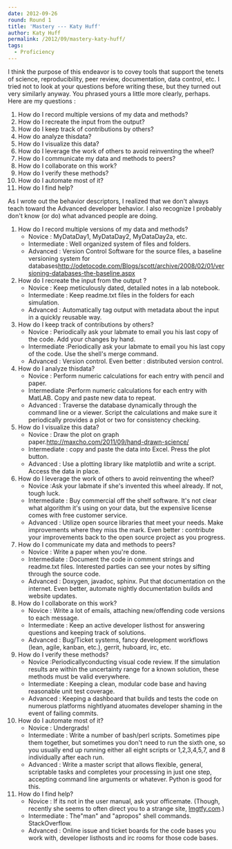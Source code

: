 ```yaml
---
date: 2012-09-26
round: Round 1
title: 'Mastery --- Katy Huff'
author: Katy Huff
permalink: /2012/09/mastery-katy-huff/
tags:
  - Proficiency
---
```

I think the purpose of this endeavor is to covey tools that support the tenets of science, reproducibility, peer review, documentation, data control, etc. I tried not to look at your questions before writing these, but they turned out very similarly anyway. You phrased yours a little more clearly, perhaps. Here are my questions :

1.  How do I record multiple versions of my data and methods?
2.  How do I recreate the input from the output?
3.  How do I keep track of contributions by others?
4.  How do analyze thisdata?
5.  How do I visualize this data?
6.  How do I leverage the work of others to avoid reinventing the wheel?
7.  How do I communicate my data and methods to peers?
8.  How do I collaborate on this work?
9.  How do I verify these methods?
10. How do I automate most of it?
11. How do I find help?

As I wrote out the behavior descriptors, I realized that we don't always teach toward the Advanced developer behavior. I also recognize I probably don't know (or do) what advanced people are doing.

1.  How do I record multiple versions of my data and methods? 
    *   Novice : MyDataDay1, MyDataDay2, MyDataDay2a, etc.
    *   Intermediate : Well organized system of files and folders.
    *   Advanced : Version Control Software for the source files, a baseline versioning system for databases<http://odetocode.com/Blogs/scott/archive/2008/02/01/versioning-databases-the-baseline.aspx>
2.  How do I recreate the input from the output ? 
    *   Novice : Keep meticulously dated, detailed notes in a lab notebook.
    *   Intermediate : Keep readme.txt files in the folders for each simulation.
    *   Advanced : Automatically tag output with metadata about the input in a quickly reusable way.
3.  How do I keep track of contributions by others? 
    *   Novice : Periodically ask your labmate to email you his last copy of the code. Add your changes by hand.
    *   Intermediate :Periodically ask your labmate to email you his last copy of the code. Use the shell's merge command.
    *   Advanced : Version control. Even better : distributed version control.
4.  How do I analyze thisdata? 
    *   Novice : Perform numeric calculations for each entry with pencil and paper.
    *   Intermediate :Perform numeric calculations for each entry with MatLAB. Copy and paste new data to repeat.
    *   Advanced : Traverse the database dynamically through the command line or a viewer. Script the calculations and make sure it periodically provides a plot or two for consistency checking.
5.  How do I visualize this data? 
    *   Novice : Draw the plot on graph paper.<http://maxcho.com/2011/09/hand-drawn-science/>
    *   Intermediate : copy and paste the data into Excel. Press the plot button.
    *   Advanced : Use a plotting library like matplotlib and write a script. Access the data in place.
6.  How do I leverage the work of others to avoid reinventing the wheel? 
    *   Novice :Ask your labmate if she's invented this wheel already. If not, tough luck.
    *   Intermediate : Buy commercial off the shelf software. It's not clear what algorithm it's using on your data, but the expensive license comes with free customer service.
    *   Advanced : Utilize open source libraries that meet your needs. Make improvements where they miss the mark. Even better : contribute your improvements back to the open source project as you progress.
7.  How do I communicate my data and methods to peers? 
    *   Novice : Write a paper when you're done.
    *   Intermediate : Document the code in comment strings and readme.txt files. Interested parties can see your notes by sifting through the source code.
    *   Advanced : Doxygen, javadoc, sphinx. Put that documentation on the internet. Even better, automate nightly documentation builds and website updates.
8.  How do I collaborate on this work? 
    *   Novice : Write a lot of emails, attaching new/offending code versions to each message.
    *   Intermediate : Keep an active developer listhost for answering questions and keeping track of solutions.
    *   Advanced : Bug/Ticket systems, fancy development workflows (lean, agile, kanban, etc.), gerrit, huboard, irc, etc.
9.  How do I verify these methods? 
    *   Novice :Periodicallyconducting visual code review. If the simulation results are within the uncertainty range for a known solution, these methods must be valid everywhere.
    *   Intermediate : Keeping a clean, modular code base and having reasonable unit test coverage.
    *   Advanced : Keeping a dashboard that builds and tests the code on numerous platforms nightlyand atuomates developer shaming in the event of failing commits.
10. How do I automate most of it? 
    *   Novice : Undergrads!
    *   Intermediate : Write a number of bash/perl scripts. Sometimes pipe them together, but sometimes you don't need to run the sixth one, so you usually end up running either all eight scripts or 1,2,3,4,5,7, and 8 individually after each run.
    *   Advanced : Write a master script that allows flexible, general, scriptable tasks and completes your processing in just one step, accepting command line arguments or whatever. Python is good for this.
11. How do I find help? 
    *   Novice : If its not in the user manual, ask your officemate. (Though, recently she seems to often direct you to a strange site, [lmgtfy.com][1].)
    *   Intermediate : The"man" and "apropos" shell commands. StackOverflow.
    *   Advanced : Online issue and ticket boards for the code bases you work with, developer listhosts and irc rooms for those code bases.

 [1]: http://lmgtfy.com/

